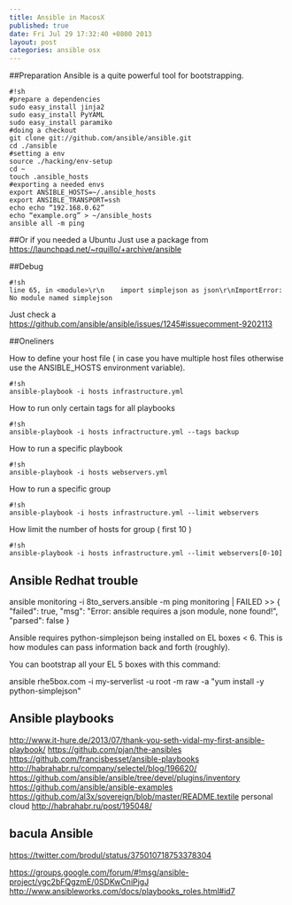 ```yaml
---
title: Ansible in MacosX
published: true
date: Fri Jul 29 17:32:40 +0800 2013
layout: post
categories: ansible osx
---
```


##Preparation
Ansible is a quite powerful tool for bootstrapping.

	#!sh
	#prepare a dependencies
	sudo easy_install jinja2
	sudo easy_install PyYAML
	sudo easy_install paramiko
	#doing a checkout
	git clone git://github.com/ansible/ansible.git
	cd ./ansible
	#setting a env
	source ./hacking/env-setup
	cd ~
	touch .ansible_hosts
	#exporting a needed envs
	export ANSIBLE_HOSTS=~/.ansible_hosts
	export ANSIBLE_TRANSPORT=ssh
	echo echo “192.168.0.62”
	echo “example.org” > ~/ansible_hosts
	ansible all -m ping

##Or if you needed a Ubuntu
Just use a package from	https://launchpad.net/~rquillo/+archive/ansible

##Debug

	#!sh
	line 65, in <module>\r\n    import simplejson as json\r\nImportError: No module named simplejson

Just check a https://github.com/ansible/ansible/issues/1245#issuecomment-9202113

##Oneliners

How to define your host file ( in case you have multiple host files otherwise use the ANSIBLE_HOSTS environment variable).

	#!sh
	ansible-playbook -i hosts infrastructure.yml

How to run only certain tags for all playbooks

	#!sh
	ansible-playbook -i hosts infractructure.yml --tags backup

How to run a specific playbook

	#!sh
	ansible-playbook -i hosts webservers.yml

How to run a specific group

	#!sh
	ansible-playbook -i hosts infrastructure.yml --limit webservers

How limit the number of hosts for group ( first 10 )

	#!sh
	ansible-playbook -i hosts infrastructure.yml --limit webservers[0-10]



## Ansible Redhat trouble
 ansible monitoring -i 8to_servers.ansible -m ping
monitoring | FAILED >> {
    "failed": true,
    "msg": "Error: ansible requires a json module, none found!",
    "parsed": false
}

Ansible requires python-simplejson being installed on EL boxes < 6. This
is how modules can pass information back and forth (roughly).

You can bootstrap all your EL 5 boxes with this command:

ansible rhe5box.com -i my-serverlist -u root -m raw -a "yum install -y python-simplejson"

## Ansible playbooks
http://www.it-hure.de/2013/07/thank-you-seth-vidal-my-first-ansible-playbook/
https://github.com/pjan/the-ansibles
https://github.com/francisbesset/ansible-playbooks
http://habrahabr.ru/company/selectel/blog/196620/
https://github.com/ansible/ansible/tree/devel/plugins/inventory
https://github.com/ansible/ansible-examples
https://github.com/al3x/sovereign/blob/master/README.textile personal
cloud
http://habrahabr.ru/post/195048/

## bacula Ansible
https://twitter.com/brodul/status/375010718753378304

https://groups.google.com/forum/#!msg/ansible-project/vgc2bFQgzmE/0SDKwCniPjgJ
http://www.ansibleworks.com/docs/playbooks_roles.html#id7
